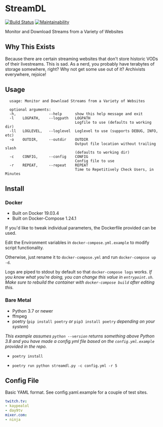 # StreamDL

[![Build Status](https://travis-ci.com/dangerous-tech/StreamDL.svg?branch=master)](https://travis-ci.com/dangerous-tech/StreamDL)
[![Maintainability](https://api.codeclimate.com/v1/badges/2c4a9ef5017341701569/maintainability)](https://codeclimate.com/github/dangerous-tech/StreamDL/maintainability)

Monitor and Download Streams from a Variety of Websites

## Why This Exists

Because there are certain streaming websites that don't store historic VODs of their livestreams. This is sad. As a nerd, you probably have terabytes of storage somewhere, right? Why not get some use out of it? Archivists everywhere, rejoice!

## Usage

```shell
  usage: Monitor and Download Streams from a Variety of Websites

  optional arguments:
  -h,               --help      show this help message and exit
  -l    LOGPATH,    --logpath   LOGPATH
                                Logfile to use (defaults to working dir)
  -ll   LOGLEVEL,   --loglevel  Loglevel to use (supports DEBUG, INFO, etc)
  -o    OUTDIR,     --outdir    OUTDIR
                                Output file location without trailing slash
                                (defaults to working dir)
  -c    CONFIG,     --config    CONFIG
                                Config file to use
  -r    REPEAT,     --repeat    REPEAT
                                Time to Repetitively Check Users, in Minutes
```

## Install

### Docker

- Built on Docker 19.03.4
- Built on Docker-Compose 1.24.1

If you'd like to tweak individual parameters, the Dockerfile provided can be used.

Edit the Environment variables in `docker-compose.yml.example` to modify script functionality.

Otherwise, just rename it to `docker-compose.yml` and run `docker-compose up -d`.

Logs are piped to stdout by default so that `docker-compose logs` works. *If you know what you're doing, you can change this value in `entrypoint.sh`. Make sure to rebuild the container with `docker-compose build` after editing this.*

### Bare Metal

- Python 3.7 or newer
- ffmpeg
- poetry (`pip install poetry` *or* `pip3 install poetry` *depending on your system*)

*This example assumes `python --version` returns something above Python 3.8 and you have made a config.yml file based on the `config.yml.example` provided in the repo.*

- `poetry install`

- `poetry run python streamdl.py -c config.yml -r 5`

## Config File

Basic YAML format. See config.yaml.example for a couple of test sites.

```yaml
twitch.tv:
- kaypealol
- day9tv
mixer.com:
- ninja
```
